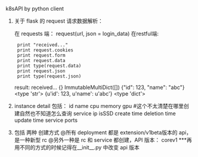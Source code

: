 k8sAPI by python client

1. 关于 flask 的 request 请求数据解析：

    在 requests 端：
     request(url, json = login_data)
    在restful端:

        print "received..."
        print request.cookies
        print request.form
        print request.data
        print type(request.data)
        print request.json
        print type(request.json)
    result:
        received...
    	{}
    	ImmutableMultiDict([])
    	{"id": 123, "name": "abc"}
    	<type 'str'>
    	{u'id': 123, u'name': u'abc'}
    	<type 'dict'>

2. instance detail 包括：
    id
    name
    cpu
    memory
    gpu #这个不太清楚在哪里创建自然也不知道怎么查询
    service ip
    isSSD
    create time
    deletion time
    update time
    service ports

3. 包括 两种 创建方式 
    @所有 deployment 都是 extension/v1beta版本的 api，是一种新型 rc
    @另外一种是 rc 和 service 都创建，API 版本： corev1
    ***再用不同的方式的时候记得在__init__.py 中改变 api 版本